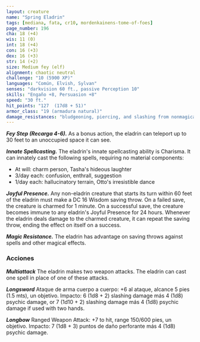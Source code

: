 ```yaml
---
layout: creature
name: "Spring Eladrin"
tags: [mediana, fata, cr10, mordenkainens-tome-of-foes]
page_number: 196
cha: 18 (+4)
wis: 11 (0)
int: 18 (+4)
con: 16 (+3)
dex: 16 (+3)
str: 14 (+2)
size: Medium fey (elf)
alignment: chaotic neutral
challenge: "10 (5900 XP)"
languages: "Común, Elvish, Sylvan"
senses: "darkvision 60 ft., passive Perception 10"
skills: "Engaño +8, Persuasion +8"
speed: "30 ft."
hit_points: "127  (17d8 + 51)"
armor_class: "19 (armadura natural)"
damage_resistances: "bludgeoning, piercing, and slashing from nonmagical attacks"
---
```


***Fey Step (Recarga 4-6).*** As a bonus action, the eladrin can teleport up to 30 feet to an unoccupied space it can see.

***Innate Spellcasting.*** The eladrin's innate spellcasting ability is Charisma. It can innately cast the following spells, requiring no material components:
* At will: charm person, Tasha's hideous laughter
* 3/day each: confusion, enthrall, suggestion
* 1/day each: hallucinatory terrain, Otto's irresistible dance

***Joyful Presence.*** Any non-eladrin creature that starts its turn within 60 feet of the eladrin must make a DC 16 Wisdom saving throw. On a failed save, the creature is charmed for 1 minute. On a successful save, the creature becomes immune to any eladrin's Joyful Presence for 24 hours.
Whenever the eladrin deals damage to the charmed creature, it can repeat the saving throw, ending the effect on itself on a success.

***Magic Resistance.*** The eladrin has advantage on saving throws against spells and other magical effects.

### Acciones

***Multiattack*** The eladrin makes two weapon attacks. The eladrin can cast one spell in place of one of these attacks.

***Longsword*** Ataque de arma cuerpo a cuerpo: +6 al ataque, alcance 5 pies (1.5 mts), un objetivo. Impacto: 6 (1d8 + 2) slashing damage más 4 (1d8) psychic damage, or 7 (1d10 + 2) slashing damage más 4 (1d8) psychic damage if used with two hands.

***Longbow*** Ranged Weapon Attack: +7 to hit, range 150/600 pies, un objetivo. Impacto: 7 (1d8 + 3) puntos de daño perforante más 4 (1d8) psychic damage.